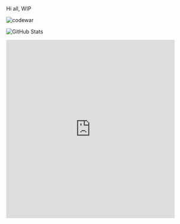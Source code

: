 Hi all,
WIP



![codewar](https://www.codewars.com/users/rrobert-lab/badges/large)


![GitHub Stats](https://github-readme-stats.vercel.app/api?username=rrobert-lab&theme=maroongold)

<iframe src="https://media.giphy.com/media/jCulJrHvHJmHcWiuET/giphy.gif" width="452" height="480" frameBorder="0" class="giphy-embed" allowFullScreen></iframe><p><a href="https://media.giphy.com/media/jCulJrHvHJmHcWiuET/giphy.gif"</a></p>

